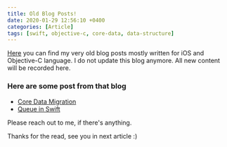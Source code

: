 ```yaml
---
title: Old Blog Posts!
date: 2020-01-29 12:56:10 +0400
categories: [Article]
tags: [swift, objective-c, core-data, data-structure]
---
```


[Here](https://izeeshan.wordpress.com) you can find my very old blog posts mostly written for iOS and Objective-C language. I do not update this blog anymore. All new content will be recorded here.

### Here are some post from that blog

- [Core Data Migration](https://izeeshan.wordpress.com/2014/11/10/core-data-migration/)
- [Queue in Swift](https://izeeshan.wordpress.com/2016/03/05/queue-in-swift/)

Please reach out to me, if there's anything.

Thanks for the read, see you in next article :)
